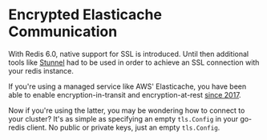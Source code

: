 # Encrypted Elasticache Communication

With Redis 6.0, native support for SSL is introduced. Until then additional tools like [Stunnel](https://www.stunnel.org/)
had to be used in order to achieve an SSL connection with your redis instance.

If you're using a managed service like AWS' Elasticache, you have been able to enable encryption-in-transit and encryption-at-rest
[since 2017](https://aws.amazon.com/about-aws/whats-new/2017/10/amazon-elasticache-for-redis-now-supports-in-transit-and-at-rest-encryption-to-help-protect-sensitive-information/).

Now if you're using the latter, you may be wondering how to connect to your cluster? It's as simple as
specifying an empty `tls.Config` in your go-redis client. No public or private keys, just an empty `tls.Config`.
